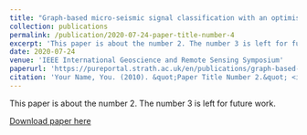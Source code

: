 ```yaml
---
title: "Graph-based micro-seismic signal classification with an optimised feature space"
collection: publications
permalink: /publication/2020-07-24-paper-title-number-4
excerpt: 'This paper is about the number 2. The number 3 is left for future work.'
date: 2020-07-24
venue: 'IEEE International Geoscience and Remote Sensing Symposium'
paperurl: 'https://pureportal.strath.ac.uk/en/publications/graph-based-micro-seismic-signal-classification-with-an-optimised'
citation: 'Your Name, You. (2010). &quot;Paper Title Number 2.&quot; <i>Journal 1</i>. 1(2).'
---
```

This paper is about the number 2. The number 3 is left for future work.

[Download paper here](https://pureportal.strath.ac.uk/en/publications/graph-based-micro-seismic-signal-classification-with-an-optimised)
